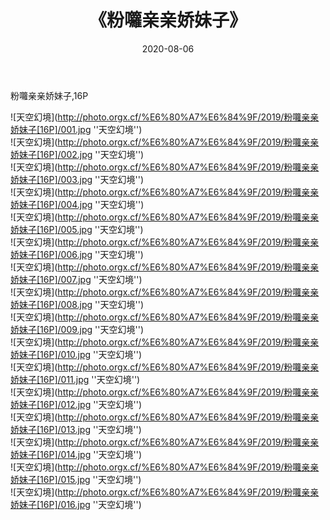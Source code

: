 ﻿---
layout: post
title:  《粉囖亲亲娇妹子》
date:   2020-08-06
img: http://photo.orgx.cf/%E6%80%A7%E6%84%9F/2019/粉囖亲亲娇妹子[16P]/000.jpg
categories: [美女, 性感, 泳衣]
---

粉囖亲亲娇妹子,16P

![天空幻境](http://photo.orgx.cf/%E6%80%A7%E6%84%9F/2019/粉囖亲亲娇妹子[16P]/001.jpg ''天空幻境'') <br>
![天空幻境](http://photo.orgx.cf/%E6%80%A7%E6%84%9F/2019/粉囖亲亲娇妹子[16P]/002.jpg ''天空幻境'') <br>
![天空幻境](http://photo.orgx.cf/%E6%80%A7%E6%84%9F/2019/粉囖亲亲娇妹子[16P]/003.jpg ''天空幻境'') <br>
![天空幻境](http://photo.orgx.cf/%E6%80%A7%E6%84%9F/2019/粉囖亲亲娇妹子[16P]/004.jpg ''天空幻境'') <br>
![天空幻境](http://photo.orgx.cf/%E6%80%A7%E6%84%9F/2019/粉囖亲亲娇妹子[16P]/005.jpg ''天空幻境'') <br>
![天空幻境](http://photo.orgx.cf/%E6%80%A7%E6%84%9F/2019/粉囖亲亲娇妹子[16P]/006.jpg ''天空幻境'') <br>
![天空幻境](http://photo.orgx.cf/%E6%80%A7%E6%84%9F/2019/粉囖亲亲娇妹子[16P]/007.jpg ''天空幻境'') <br>
![天空幻境](http://photo.orgx.cf/%E6%80%A7%E6%84%9F/2019/粉囖亲亲娇妹子[16P]/008.jpg ''天空幻境'') <br>
![天空幻境](http://photo.orgx.cf/%E6%80%A7%E6%84%9F/2019/粉囖亲亲娇妹子[16P]/009.jpg ''天空幻境'') <br>
![天空幻境](http://photo.orgx.cf/%E6%80%A7%E6%84%9F/2019/粉囖亲亲娇妹子[16P]/010.jpg ''天空幻境'') <br>
![天空幻境](http://photo.orgx.cf/%E6%80%A7%E6%84%9F/2019/粉囖亲亲娇妹子[16P]/011.jpg ''天空幻境'') <br>
![天空幻境](http://photo.orgx.cf/%E6%80%A7%E6%84%9F/2019/粉囖亲亲娇妹子[16P]/012.jpg ''天空幻境'') <br>
![天空幻境](http://photo.orgx.cf/%E6%80%A7%E6%84%9F/2019/粉囖亲亲娇妹子[16P]/013.jpg ''天空幻境'') <br>
![天空幻境](http://photo.orgx.cf/%E6%80%A7%E6%84%9F/2019/粉囖亲亲娇妹子[16P]/014.jpg ''天空幻境'') <br>
![天空幻境](http://photo.orgx.cf/%E6%80%A7%E6%84%9F/2019/粉囖亲亲娇妹子[16P]/015.jpg ''天空幻境'') <br>
![天空幻境](http://photo.orgx.cf/%E6%80%A7%E6%84%9F/2019/粉囖亲亲娇妹子[16P]/016.jpg ''天空幻境'') <br>
